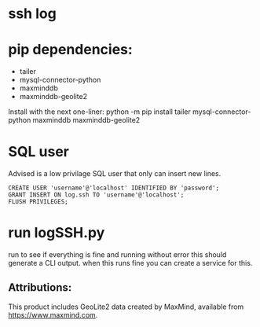 # ssh log

#  pip dependencies:
- tailer
- mysql-connector-python
- maxminddb
- maxminddb-geolite2

Install with the next one-liner:
python -m pip install tailer mysql-connector-python maxminddb maxminddb-geolite2

#  SQL user
Advised is a low privilage SQL user that only can insert new lines.
```
CREATE USER 'username'@'localhost' IDENTIFIED BY 'password';
GRANT INSERT ON log.ssh TO 'username'@'localhost';
FLUSH PRIVILEGES;
```

#  run logSSH.py
run to see if everything is fine and running without error
this should generate a CLI output.
when this runs fine you can create a service for this.

## Attributions:
This product includes GeoLite2 data created by MaxMind, available from
<a href="https://www.maxmind.com">https://www.maxmind.com</a>.
